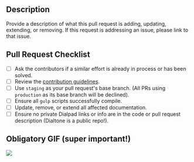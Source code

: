 ## Description
Provide a description of what this pull request is adding, updating, extending, or removing. If this request is addressing an issue, please link to that issue.

## Pull Request Checklist

 - [ ] Ask the contributors if a similar effort is already in process or has been solved.
 - [ ] Review the [contribution guidelines](https://github.com/dialpad/dialtone/blob/staging/.github/CONTRIBUTING.md).
 - [ ] Use `staging` as your pull request's base branch. (All PRs using `production` as its base branch will be declined).
 - [ ] Ensure all `gulp` scripts successfully compile.
 - [ ] Update, remove, or extend all affected documentation.
 - [ ] Ensure no private Dialpad links or info are in the code or pull request description (Dialtone is a public repo!).

## Obligatory GIF (super important!)
![](path/to/gif)

